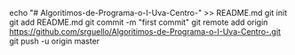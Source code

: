 echo "# Algoritimos-de-Programa-o-I-Uva-Centro-" >> README.md
git init
git add README.md
git commit -m "first commit"
git remote add origin https://github.com/srguello/Algoritimos-de-Programa-o-I-Uva-Centro-.git
git push -u origin master
